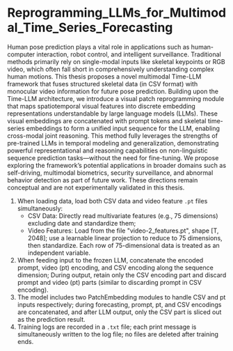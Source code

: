 # Reprogramming_LLMs_for_Multimodal_Time_Series_Forecasting
Human pose prediction plays a vital role in applications such as human-computer interaction, robot control, and intelligent surveillance. Traditional methods primarily rely on single-modal inputs like skeletal keypoints or RGB video, which often fall short in comprehensively understanding complex human motions. This thesis proposes a novel multimodal Time-LLM framework that fuses structured skeletal data (in CSV format) with monocular video information for future pose prediction.
Building upon the Time-LLM architecture, we introduce a visual patch reprogramming module that maps spatiotemporal visual features into discrete embedding representations understandable by large language models (LLMs). These visual embeddings are concatenated with prompt tokens and skeletal time-series embeddings to form a unified input sequence for the LLM, enabling cross-modal joint reasoning.
This method fully leverages the strengths of pre-trained LLMs in temporal modeling and generalization, demonstrating powerful representational and reasoning capabilities on non-linguistic sequence prediction tasks—without the need for fine-tuning. We propose exploring the framework’s potential applications in broader domains such as self-driving, multimodal biometrics, security surveillance, and abnormal behavior detection as part of future work. These directions remain conceptual and are not experimentally validated in this thesis.

1. When loading data, load both CSV data and video feature `.pt` files simultaneously:
   - CSV Data: Directly read multivariate features (e.g., 75 dimensions) excluding date and standardize them;
   - Video Features: Load from the file "video-2_features.pt", shape [T, 2048]; use a learnable linear projection to reduce to 75 dimensions, then standardize.
     Each row of 75-dimensional data is treated as an independent variable.
2. When feeding input to the frozen LLM, concatenate the encoded prompt, video (pt) encoding, and CSV encoding along the sequence dimension;
   During output, retain only the CSV encoding part and discard prompt and video (pt) parts (similar to discarding prompt in CSV encoding).
3. The model includes two PatchEmbedding modules to handle CSV and pt inputs respectively; during forecasting, prompt, pt, and CSV encodings are concatenated,
   and after LLM output, only the CSV part is sliced out as the prediction result.
4. Training logs are recorded in a `.txt` file; each print message is simultaneously written to the log file; no files are deleted after training ends.

